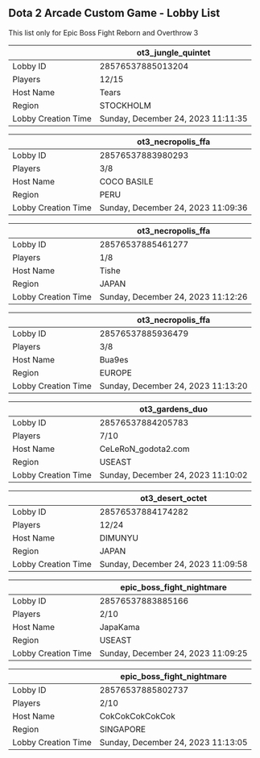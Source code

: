 ## Dota 2 Arcade Custom Game - Lobby List

This list only for Epic Boss Fight Reborn and Overthrow 3

|  | ot3_jungle_quintet |
| ------ | ------ |
| Lobby ID | 28576537885013204 |
| Players | 12/15 |
| Host Name | Tears |
| Region | STOCKHOLM |
| Lobby Creation Time | Sunday, December 24, 2023 11:11:35 |


|  | ot3_necropolis_ffa |
| ------ | ------ |
| Lobby ID | 28576537883980293 |
| Players | 3/8 |
| Host Name | COCO BASILE |
| Region | PERU |
| Lobby Creation Time | Sunday, December 24, 2023 11:09:36 |


|  | ot3_necropolis_ffa |
| ------ | ------ |
| Lobby ID | 28576537885461277 |
| Players | 1/8 |
| Host Name | Tishe |
| Region | JAPAN |
| Lobby Creation Time | Sunday, December 24, 2023 11:12:26 |


|  | ot3_necropolis_ffa |
| ------ | ------ |
| Lobby ID | 28576537885936479 |
| Players | 3/8 |
| Host Name | Bua9es |
| Region | EUROPE |
| Lobby Creation Time | Sunday, December 24, 2023 11:13:20 |


|  | ot3_gardens_duo |
| ------ | ------ |
| Lobby ID | 28576537884205783 |
| Players | 7/10 |
| Host Name | CeLeRoN_godota2.com |
| Region | USEAST |
| Lobby Creation Time | Sunday, December 24, 2023 11:10:02 |


|  | ot3_desert_octet |
| ------ | ------ |
| Lobby ID | 28576537884174282 |
| Players | 12/24 |
| Host Name | DIMUNYU |
| Region | JAPAN |
| Lobby Creation Time | Sunday, December 24, 2023 11:09:58 |


|  | epic_boss_fight_nightmare |
| ------ | ------ |
| Lobby ID | 28576537883885166 |
| Players | 2/10 |
| Host Name | JapaKama |
| Region | USEAST |
| Lobby Creation Time | Sunday, December 24, 2023 11:09:25 |


|  | epic_boss_fight_nightmare |
| ------ | ------ |
| Lobby ID | 28576537885802737 |
| Players | 2/10 |
| Host Name | CokCokCokCokCok |
| Region | SINGAPORE |
| Lobby Creation Time | Sunday, December 24, 2023 11:13:05 |


